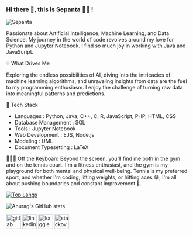 ### Hi there 👋, this is Sepanta 👨‍💻 !

![Sepanta](https://images.squarespace-cdn.com/content/v1/56cdf6a286db435e428248e4/1456814747349-8DJAT31WM36SZG9I0F1A/Sep+1.jpg?format=1500w)

Passionate about Artificial Intelligence, Machine Learning, and Data Science.
My journey in the world of code revolves around my love for Python and Jupyter Notebook.
I find so much joy in working with Java and JavaScript.

💡 What Drives Me

Exploring the endless possibilities of AI, diving into the intricacies of machine learning algorithms, and unraveling insights from data are the fuel to my programming enthusiasm.
I enjoy the challenge of turning raw data into meaningful patterns and predictions.

🚀 Tech Stack

* Languages : Python, Java, C++, C, R, JavaScript, PHP, HTML, CSS
* Database Management : SQL
* Tools : Jupyter Notebook
* Web Development : EJS, Node.js
* Modeling : UML
* Document Typesetting : LaTeX

🏋️‍♂️🎾 Off the Keyboard
Beyond the screen, you'll find me both in the gym and on the tennis court.
I'm a fitness enthusiast, and the gym is my playground for both mental and physical well-being.
Tennis is my preferred sport, and whether I'm coding, lifting weights, or hitting aces 😁, I'm all about pushing boundaries and constant improvement 💪. 

[![Top Langs](https://github-readme-stats.vercel.app/api/top-langs/?username=sepanta007&layout=pie)](https://github.com/anuraghazra/github-readme-stats)

![Anurag's GitHub stats](https://github-readme-stats.vercel.app/api?username=sepanta007&show_icons=true&theme=radical)

[<img src='https://cdn.jsdelivr.net/npm/simple-icons@3.0.1/icons/gitlab.svg' alt='gitlab' height='40'>](https://gitlab.com/sepanta007)
[<img src='https://cdn.jsdelivr.net/npm/simple-icons@3.0.1/icons/linkedin.svg' alt='linkedin' height='40'>](https://www.linkedin.com/in/sepanta-farzollahi/)
[<img src='https://cdn.jsdelivr.net/npm/simple-icons@3.0.1/icons/kaggle.svg' alt='kaggle' height='40'>](https://www.kaggle.com/sepanta007) 
[<img src='https://cdn.jsdelivr.net/npm/simple-icons@3.0.1/icons/stackoverflow.svg' alt='stackoverflow' height='40'>](https://stackoverflow.com/users/22829654)
